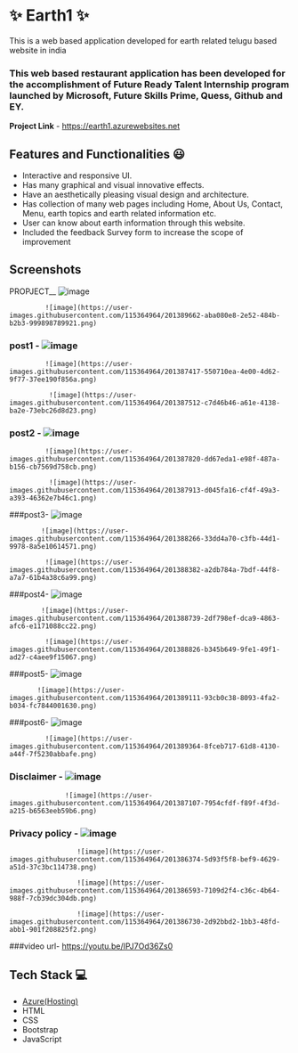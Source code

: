 # ✨ Earth1  ✨

This is a web based application developed for earth related telugu based website in india

### This web based restaurant application has been developed for the accomplishment of Future Ready Talent Internship program launched by Microsoft, Future Skills Prime, Quess, Github and EY.


**Project Link** - https://earth1.azurewebsites.net


## Features and Functionalities 😃

- Interactive and responsive UI.
- Has many graphical and visual innovative effects.
- Have an aesthetically pleasing visual design and architecture.
- Has collection of many web pages including Home, About Us, Contact, Menu, earth topics and earth related information etc.
- User can know about earth information through this website.
- Included the feedback Survey form to increase the scope of improvement 

## Screenshots

PROPJECT__   ![image](https://user-images.githubusercontent.com/115364964/201389594-b9c8c392-0065-4741-8d2e-203510d26711.png)

             ![image](https://user-images.githubusercontent.com/115364964/201389662-aba080e8-2e52-484b-b2b3-999898789921.png)




### post1 - ![image](https://user-images.githubusercontent.com/115364964/201387272-54bf37ea-fbf9-44a3-9e48-3ca92712dc27.png)
             
             ![image](https://user-images.githubusercontent.com/115364964/201387417-550710ea-4e00-4d62-9f77-37ee190f856a.png)
               
              ![image](https://user-images.githubusercontent.com/115364964/201387512-c7d46b46-a61e-4138-ba2e-73ebc26d8d23.png)

### post2 - ![image](https://user-images.githubusercontent.com/115364964/201387678-57b50141-9d33-4fd0-97fa-9a4cb8d5425d.png)

             ![image](https://user-images.githubusercontent.com/115364964/201387820-dd67eda1-e98f-487a-b156-cb7569d758cb.png)

              ![image](https://user-images.githubusercontent.com/115364964/201387913-d045fa16-cf4f-49a3-a393-46362e7b46c1.png)

###post3- ![image](https://user-images.githubusercontent.com/115364964/201388106-579eb353-b0fe-425d-9938-28e9085bf422.png)
            
            ![image](https://user-images.githubusercontent.com/115364964/201388266-33dd4a70-c3fb-44d1-9978-8a5e10614571.png)

             ![image](https://user-images.githubusercontent.com/115364964/201388382-a2db784a-7bdf-44f8-a7a7-61b4a38c6a99.png)

###post4-  ![image](https://user-images.githubusercontent.com/115364964/201388603-9f2e41ef-dd3d-4c59-b626-adc359b504a4.png)
            
            ![image](https://user-images.githubusercontent.com/115364964/201388739-2df798ef-dca9-4863-afc6-e1171088cc22.png)
        
             ![image](https://user-images.githubusercontent.com/115364964/201388826-b345b649-9fe1-49f1-ad27-c4aee9f15067.png)

###post5-  ![image](https://user-images.githubusercontent.com/115364964/201389055-4a7687cb-689a-407b-a775-76e7c3cce16b.png)
         
           ![image](https://user-images.githubusercontent.com/115364964/201389111-93cb0c38-8093-4fa2-b034-fc7844001630.png)


###post6-   ![image](https://user-images.githubusercontent.com/115364964/201389265-f73b8fd8-be33-48ba-83f7-3bb82d5a3799.png)
            
             ![image](https://user-images.githubusercontent.com/115364964/201389364-8fceb717-61d8-4130-a44f-7f5230abbafe.png)

   
### Disclaimer - ![image](https://user-images.githubusercontent.com/115364964/201386991-498a954e-261e-4953-8474-ee723327322d.png)
                  
                  ![image](https://user-images.githubusercontent.com/115364964/201387107-7954cfdf-f89f-4f3d-a215-b6563eeb59b6.png)




### Privacy policy - ![image](https://user-images.githubusercontent.com/115364964/201386233-9260a6e3-6481-4e94-8afd-b829b9d70e22.png)
             
                     ![image](https://user-images.githubusercontent.com/115364964/201386374-5d93f5f8-bef9-4629-a51d-37c3bc114738.png)
                      
                     ![image](https://user-images.githubusercontent.com/115364964/201386593-7109d2f4-c36c-4b64-988f-7cb39dc304db.png)
                     
                     ![image](https://user-images.githubusercontent.com/115364964/201386730-2d92bbd2-1bb3-48fd-abb1-901f208825f2.png)


   ###video url-   https://youtu.be/IPJ7Od36Zs0



## Tech Stack 💻

- [Azure(Hosting)](https://azure.microsoft.com/en-in/features/azure-portal/)
- HTML
- CSS
- Bootstrap
- JavaScript
